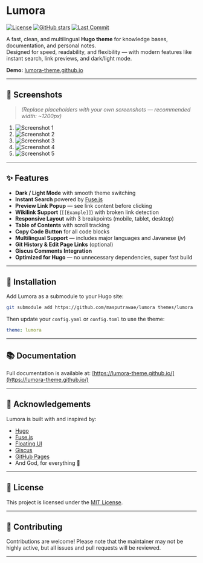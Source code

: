 # Lumora

[![License](https://img.shields.io/github/license/masputrawae/lumora?style=flat-square)](LICENSE)
[![GitHub stars](https://img.shields.io/github/stars/masputrawae/lumora?style=flat-square)](https://github.com/masputrawae/lumora/stargazers)
[![Last Commit](https://img.shields.io/github/last-commit/masputrawae/lumora?style=flat-square)](https://github.com/masputrawae/lumora/commits/main)

A fast, clean, and multilingual **Hugo theme** for knowledge bases, documentation, and personal notes.  
Designed for speed, readability, and flexibility — with modern features like instant search, link previews, and dark/light mode.

**Demo:** [lumora-theme.github.io](https://lumora-theme.github.io/)

---

## 📸 Screenshots

> *(Replace placeholders with your own screenshots — recommended width: ~1200px)*

1. ![Screenshot 1](screenshots/screenshot1.png)
2. ![Screenshot 2](screenshots/screenshot2.png)
3. ![Screenshot 3](screenshots/screenshot3.png)
4. ![Screenshot 4](screenshots/screenshot4.png)
5. ![Screenshot 5](screenshots/screenshot5.png)

---

## ✨ Features

- **Dark / Light Mode** with smooth theme switching  
- **Instant Search** powered by [Fuse.js](https://fusejs.io)  
- **Preview Link Popup** — see link content before clicking  
- **Wikilink Support** (`[[Example]]`) with broken link detection  
- **Responsive Layout** with 3 breakpoints (mobile, tablet, desktop)  
- **Table of Contents** with scroll tracking  
- **Copy Code Button** for all code blocks  
- **Multilingual Support** — includes major languages and Javanese (*jv*)  
- **Git History & Edit Page Links** (optional)  
- **Giscus Comments Integration**  
- **Optimized for Hugo** — no unnecessary dependencies, super fast build  

---

## 🚀 Installation

Add Lumora as a submodule to your Hugo site:

```bash
git submodule add https://github.com/masputrawae/lumora themes/lumora
````

Then update your `config.yaml` or `config.toml` to use the theme:

```yaml
theme: lumora
```

---

## 📚 Documentation

Full documentation is available at:
[https://lumora-theme.github.io/](https://lumora-theme.github.io/)

---

## 🙏 Acknowledgements

Lumora is built with and inspired by:

* [Hugo](https://gohugo.io/)
* [Fuse.js](https://fusejs.io/)
* [Floating UI](https://floating-ui.com/)
* [Giscus](https://giscus.app/)
* [GitHub Pages](https://pages.github.com/)
* And God, for everything 🙌

---

## 📄 License

This project is licensed under the [MIT License](LICENSE).

---

## 🤝 Contributing

Contributions are welcome!
Please note that the maintainer may not be highly active, but all issues and pull requests will be reviewed.

---
